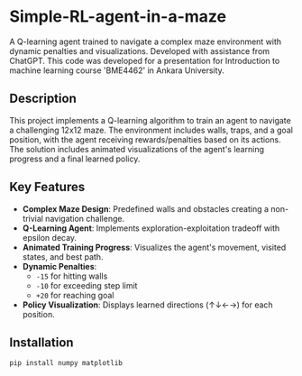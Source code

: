 # Simple-RL-agent-in-a-maze

A Q-learning agent trained to navigate a complex maze environment with dynamic penalties and visualizations. Developed with assistance from ChatGPT.
This code was developed for a presentation for Introduction to machine learning course 'BME4462' in Ankara University.

## Description
This project implements a Q-learning algorithm to train an agent to navigate a challenging 12x12 maze. The environment includes walls, traps, and a goal position, with the agent receiving rewards/penalties based on its actions. The solution includes animated visualizations of the agent's learning progress and a final learned policy.

## Key Features
- **Complex Maze Design**: Predefined walls and obstacles creating a non-trivial navigation challenge.
- **Q-Learning Agent**: Implements exploration-exploitation tradeoff with epsilon decay.
- **Animated Training Progress**: Visualizes the agent's movement, visited states, and best path.
- **Dynamic Penalties**: 
  - `-15` for hitting walls
  - `-10` for exceeding step limit
  - `+20` for reaching goal
- **Policy Visualization**: Displays learned directions (↑↓←→) for each position.

## Installation
```bash
pip install numpy matplotlib
```